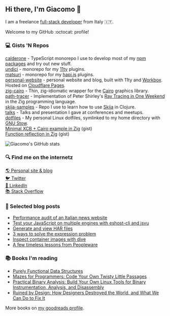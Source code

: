 ## Hi there, I'm Giacomo 👋

I am a freelance [full-stack developer](https://www.reddit.com/r/ProgrammerHumor/comments/dzgyf6/fullstack_developer_means/) from Italy 🇮🇹.

Welcome to my GitHub :octocat: profile!

### :computer: Gists 'N Repos

[calderone](https://github.com/jackdbd/calderone) - TypeScript monorepo I use to develop most of my [npm packages](https://www.npmjs.com/settings/jackdbd/packages) and try out new stuff.<br />
[undici](https://github.com/jackdbd/undici) - monorepo for my [11ty](https://www.11ty.dev/) plugins.<br />
[matsuri](https://github.com/jackdbd/matsuri) - monorepo for my [hapi.js](https://hapi.dev/) plugins.<br />
[personal-website](https://github.com/jackdbd/personal-website) - personal website and blog, built with 11ty and [Workbox](https://developer.chrome.com/docs/workbox/). Hosted on [Cloudflare Pages](https://pages.cloudflare.com/).<br />
[zig-cairo](https://github.com/jackdbd/zig-cairo) - Thin, zig-idiomatic wrapper for the [Cairo](https://gitlab.freedesktop.org/cairo/cairo) graphics library.<br />
[path-tracer](https://github.com/jackdbd/path-tracer) - Implementation of Peter Shirley's [Ray Tracing in One Weekend](https://raytracing.github.io/books/RayTracingInOneWeekend.html) in the Zig programming language.<br />
[skija-samples](https://github.com/jackdbd/skija-samples) - Repo I use to learn how to use [Skija](https://github.com/JetBrains/skija) in Clojure.<br />
[talks](https://github.com/jackdbd/talks/) - Talks and presentation I gave at conferences and meetups.<br>
[dotfiles](https://github.com/jackdbd/dotfiles) - My personal Linux dotfiles, symlinked to my home directory with [GNU Stow](https://www.gnu.org/software/stow/).<br />
[Minimal XCB + Cairo example in Zig](https://gist.github.com/jackdbd/4fe072c6012d3a4897282e4a1f484e2e) (gist)<br />
[Function reflection in Zig](https://gist.github.com/jackdbd/aa5236bb1d3fa5556327319fcdd5600a) (gist)<br />

![Giacomo's GitHub stats](https://github-readme-stats.vercel.app/api?username=jackdbd&count_private=true&show_icons=true&theme=gruvbox)

### 🔍 Find me on the internetz

[🌎 Personal site & blog](https://www.giacomodebidda.com/) <br>
[🐦 Twitter](https://twitter.com/jackdbd) <br>
[💼 LinkedIn](https://www.linkedin.com/in/giacomodebidda/) <br>
[📚 Stack Overflow](https://stackoverflow.com/users/3036129/jackdbd/)

### :pencil: Selected blog posts

- [Performance audit of an Italian news website](https://www.giacomodebidda.com/posts/performance-audit-of-an-italian-news-website/)
- [Test your JavaScript on multiple engines with eshost-cli and jsvu](https://www.giacomodebidda.com/posts/test-your-javascript-on-multiple-engines-with-eshost-cli-and-jsvu/)
- [Generate and view HAR files](https://www.giacomodebidda.com/posts/generate-and-view-har-files/)
- [3 ways to solve the expression problem](https://www.giacomodebidda.com/posts/3-ways-to-solve-the-expression-problem/)
- [Inspect container images with dive](https://www.giacomodebidda.com/posts/inspect-container-images-with-dive/)
- [A few timeless lessons from Peopleware](https://www.giacomodebidda.com/posts/a-few-timeless-lessons-from-peopleware/)

### :books: Books I'm reading

- [Purely Functional Data Structures](https://www.goodreads.com/book/show/594288.Purely_Functional_Data_Structures)
- [Mazes for Programmers: Code Your Own Twisty Little Passages](https://www.goodreads.com/book/show/25069349-mazes-for-programmers)
- [Practical Binary Analysis: Build Your Own Linux Tools for Binary Instrumentation, Analysis, and Disassembly](https://www.goodreads.com/book/show/39380358-practical-binary-analysis)
- [Ruined by Design: How Designers Destroyed the World, and What We Can Do to Fix It](https://www.goodreads.com/book/show/44432844-ruined-by-design)

More books on [my goodreads profile](https://www.goodreads.com/user/show/76503683-giacomo-debidda).